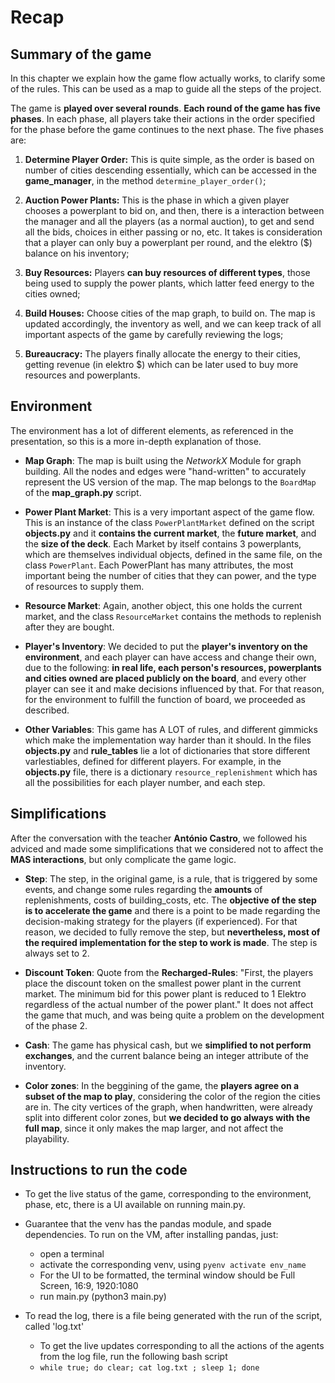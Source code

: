 # Recap

## Summary of the game

In this chapter we explain how the game flow actually works, to clarify some of the rules. This can be used as a map to guide all the steps of the project.

The game is **played over several rounds**. **Each round of the game has five phases**. In each phase, all players take their actions
in the order specified for the phase before the game continues to the next phase. The five phases are:

1. **Determine Player Order:** This is quite simple, as the order is based on number of cities descending essentially, which can be accessed in the **game_manager**, in the method `determine_player_order()`;
   
2. **Auction Power Plants:** This is the phase in which a given player chooses a powerplant to bid on, and then, there is a interaction between the manager and all the players (as a normal auction), to get and send all the bids, choices in either passing or no, etc. It takes is consideration that a player can only buy a powerplant per round, and the elektro ($) balance on his inventory;

3. **Buy Resources:** Players **can buy resources of different types**, those being used to supply the power plants, which latter feed energy to the cities owned;

4. **Build Houses:** Choose cities of the map graph, to build on. The map is updated accordingly, the inventory as well, and we can keep track of all important aspects of the game by carefully reviewing the logs;
   
5. **Bureaucracy:** The players finally allocate the energy to their cities, getting revenue (in elektro $) which can be later used to buy more resources and powerplants.

## Environment

The environment has a lot of different elements, as referenced in the presentation, so this is a more in-depth explanation of those.

- **Map Graph**: The map is built using the *NetworkX* Module for graph building. All the nodes and edges were "hand-written" to accurately represent the US version of the map. The map belongs to the `BoardMap` of the **map_graph.py** script.

- **Power Plant Market**: This is a very important aspect of the game flow. This is an instance of the class `PowerPlantMarket` defined on the script **objects.py** and it **contains the current market**, the **future market**, and the **size of the deck**. Each Market by itself contains 3 powerplants, which are themselves individual objects, defined in the same file, on the class `PowerPlant`. Each PowerPlant has many attributes, the most important being the number of cities that they can power, and the type of resources to supply them.

- **Resource Market**: Again, another object, this one holds the current market, and the class `ResourceMarket` contains the methods to replenish after they are bought.

- **Player's Inventory**: We decided to put the **player's inventory on the environment**, and each player can have access and change their own, due to the following: **in real life, each person's resources, powerplants and cities owned are placed publicly on the board**, and every other player can see it and make decisions influenced by that. For that reason, for the environment to fulfill the function of board, we proceeded as described.

- **Other Variables**: This game has A LOT of rules, and different gimmicks which make the implementation way harder than it should. In the files **objects.py** and **rule_tables** lie a lot of dictionaries that store different varlestiables, defined for different players. For example, in the **objects.py** file, there is a dictionary `resource_replenishment` which has all the possibilities for each player number, and each step.

## Simplifications

After the conversation with the teacher **António Castro**, we followed his adviced and made some simplifications that we considered not to affect the **MAS interactions**, but only complicate the game logic.

- **Step**: The step, in the original game, is a rule, that is triggered by some events, and change some rules regarding the **amounts** of replenishments, costs of building_costs, etc. The **objective of the step is to accelerate the game** and there is a point to be made regarding the decision-making strategy for the players (if experienced). For that reason, we decided to fully remove the step, but **nevertheless, most of the required implementation for the step to work is made**. The step is always set to 2.

- **Discount Token**: Quote from the **Recharged-Rules**: "First, the players place the discount token on the smallest power plant in the current market. The minimum bid for this power plant is reduced to 1 Elektro regardless of the actual number of the power plant." It does not affect the game that much, and was being quite a problem on the development of the phase 2.

- **Cash**: The game has physical cash, but we **simplified to not perform exchanges**, and the current balance being an integer attribute of the inventory.

- **Color zones**: In the beggining of the game, the **players agree on a subset of the map to play**, considering the color of the region the cities are in. The city vertices of the graph, when handwritten, were already split into different color zones, but **we decided to go always with the full map**, since it only makes the map larger, and not affect the playability.

## Instructions to run the code

- To get the live status of the game, corresponding to the environment, phase, etc, there is a UI available on running main.py.

- Guarantee that the venv has the pandas module, and spade dependencies. To run on the VM, after installing pandas, just:
    - open a terminal
    - activate the corresponding venv, using `pyenv activate env_name`
    - For the UI to be formatted, the terminal window should be Full Screen, 16:9, 1920:1080
    - run main.py (python3 main.py)

- To read the log, there is a file being generated with the run of the script, called 'log.txt'
    - To get the live updates corresponding to all the actions of the agents from the log file, run the following bash script
    - `while true; do clear; cat log.txt ; sleep 1; done`


